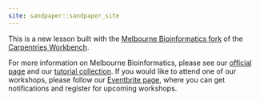 ```yaml
---
site: sandpaper::sandpaper_site
---
```


This is a new lesson built with the [Melbourne Bioinformatics fork](https://github.com/melbournebioinformatics/workbench-template-md) of the [Carpentries Workbench](workbench).

For more information on Melbourne Bioinformatics, please see our [official page](mb-uom-page) and our [tutorial collection](mb-tutorials). If you would like to attend one of our workshops, please follow our [Eventbrite page](mb-eventbrite), where you can get notifications and register for upcoming workshops.

[mb-uom-page]: https://mdhs.unimelb.edu.au/melbournebioinformatics
[mb-tutorials]: https://melbournebioinformatics.github.io/MelBioInf_docs/
[mb-eventbrite]: https://www.eventbrite.com.au/d/australia--melbourne/melbourne-bioinformatics/
[workbench]: https://carpentries.github.io/sandpaper-docs

